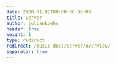 ```yaml
---
date: 2000-01-01T00:00:00+00:00
title: Server
author: juliankoehn
header: true
weight: 1
type: redirect
redirect: /music-docs/server/overview/
separator: true
---
```


